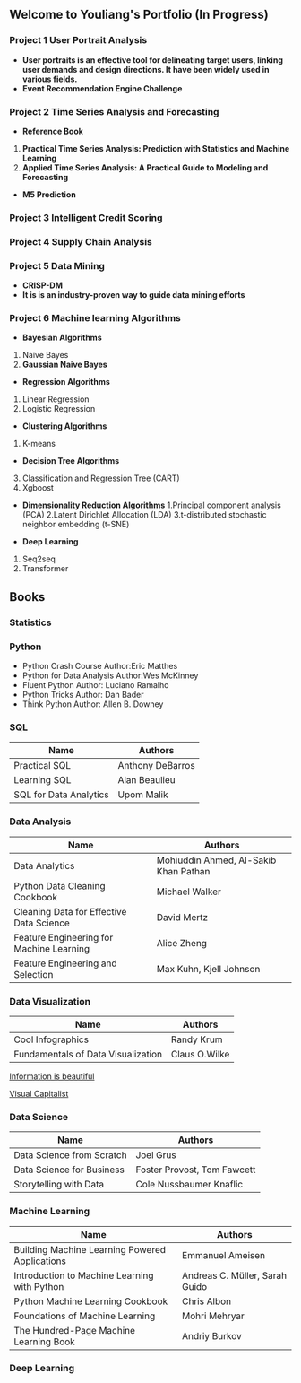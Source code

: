 ## Welcome to Youliang's Portfolio (In Progress)


### Project 1 User Portrait Analysis
+ **User portraits is an effective tool for delineating target users, linking user demands and design directions. It  have been widely used in various fields.**
+ **Event Recommendation Engine Challenge**

### Project 2 Time Series Analysis and Forecasting
+ **Reference Book**
1. **Practical Time Series Analysis: Prediction with Statistics and Machine Learning**
2. **Applied Time Series Analysis: A Practical Guide to Modeling and Forecasting**

+ **M5 Prediction**

### Project 3 Intelligent Credit Scoring

### Project 4 Supply Chain Analysis

### Project 5 Data Mining 
+ **CRISP-DM**
+ **It is is an industry-proven way to guide data mining efforts**

### Project 6 Machine learning Algorithms
+ **Bayesian Algorithms**
1. Naive Bayes
2. **Gaussian Naive Bayes**
+ **Regression Algorithms**
1. Linear Regression
2. Logistic Regression
+ **Clustering Algorithms**
1. K-means

+ **Decision Tree Algorithms**
3. Classification and Regression Tree (CART)
4. Xgboost

+ **Dimensionality Reduction Algorithms**
1.Principal component analysis (PCA)
2.Latent Dirichlet Allocation (LDA)
3.t-distributed stochastic neighbor embedding (t-SNE)

+ **Deep Learning**
1. Seq2seq
2. Transformer 

## Books 

### Statistics

### Python
+ Python Crash Course        Author:Eric Matthes    
+ Python for Data Analysis   Author:Wes McKinney   
+ Fluent Python              Author: Luciano Ramalho 
+ Python Tricks              Author: Dan Bader       
+ Think Python               Author: Allen B. Downey 

### SQL
| Name                   | Authors          |
| ---------------------- | ---------------- |
| Practical SQL          | Anthony DeBarros |
| Learning SQL           | Alan Beaulieu    |
| SQL for Data Analytics | Upom Malik       |

### Data Analysis
| Name                                     | Authors                               |
| ---------------------------------------- | ------------------------------------- |
| Data Analytics                           | Mohiuddin Ahmed, Al-Sakib Khan Pathan |
| Python Data Cleaning Cookbook            | Michael Walker                        |
| Cleaning Data for Effective Data Science | David Mertz                           |
| Feature Engineering for Machine Learning | Alice Zheng                           |
| Feature Engineering and Selection        | Max Kuhn, Kjell Johnson               |

### Data Visualization
| Name                                     | Authors                 |
| ---------------------------------------- | ----------------------- |
| Cool Infographics                        | Randy Krum              |
| Fundamentals of Data Visualization       | Claus O.Wilke           |

[Information is beautiful](https://informationisbeautiful.net/)

[Visual Capitalist](https://www.visualcapitalist.com/)

### Data Science

| Name                                   | Authors                     |
| -------------------------------------- | --------------------------- |
| Data Science from Scratch              | Joel Grus                   |
| Data Science for Business              | Foster Provost, Tom Fawcett |
| Storytelling with Data                 | Cole Nussbaumer Knaflic     |

### Machine Learning
| Name                                           | Authors                        |
| ---------------------------------------------- | ------------------------------ |
| Building Machine Learning Powered Applications | Emmanuel Ameisen               |
| Introduction to Machine Learning with Python   | Andreas C. Müller, Sarah Guido |
| Python Machine Learning Cookbook               | Chris Albon                    |
| Foundations of Machine Learning                | Mohri Mehryar                  |
| The Hundred-Page Machine Learning Book         | Andriy Burkov                  |


### Deep Learning



